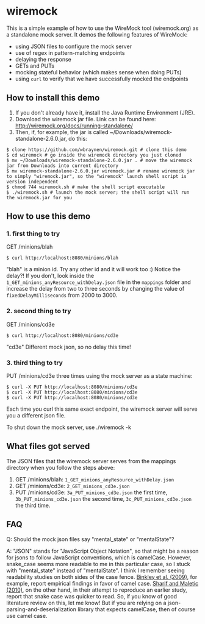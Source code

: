 # wiremock

This is a simple example of how to use the WireMock tool (wiremock.org) as a standalone mock server. It demos the following features of WireMock:

* using JSON files to configure the mock server
* use of regex in pattern-matching endpoints
* delaying the response
* GETs and PUTs
* mocking stateful behavior (which makes sense when doing PUTs)
* using `curl` to verify that we have successfully mocked the endpoints

## How to install this demo

1. If you don't already have it, install the Java Runtime Environment (JRE).
1. Download the wiremock jar file. Link can be found here: http://wiremock.org/docs/running-standalone/
1. Then, if, for example, the jar is called ~/Downloads/wiremock-standalone-2.6.0.jar, do this:

```
$ clone https://github.com/wbraynen/wiremock.git # clone this demo
$ cd wiremock # go inside the wiremock directory you just cloned
$ mv ~/Downloads/wiremock-standalone-2.6.0.jar . # move the wiremock jar from Downloads into current directory
$ mv wiremock-standalone-2.6.0.jar wiremock.jar # rename wiremock jar to simply "wiremock.jar", so the "wiremock" launch shell script is version independent
$ chmod 744 wiremock.sh # make the shell script executable
$ ./wiremock.sh # launch the mock server; the shell script will run the wiremock.jar for you
```

## How to use this demo

### 1. first thing to try

GET /minions/blah
```
$ curl http://localhost:8080/minions/blah
```
"blah" is a minion id. Try any other id and it will work too :) Notice the delay?! If you don't, look inside the `1_GET_minions_anyResource_withDelay.json` file in the `mappings` folder and increase the delay from two to three seconds by changing the value of `fixedDelayMilliseconds` from 2000 to 3000.

### 2. second thing to try

GET /minions/cd3e
```
$ curl http://localhost:8080/minions/cd3e
```
"cd3e" Different mock json, so no delay this time!

### 3. third thing to try

PUT /minions/cd3e three times using the mock server as a state machine:
```
$ curl -X PUT http://localhost:8080/minions/cd3e
$ curl -X PUT http://localhost:8080/minions/cd3e
$ curl -X PUT http://localhost:8080/minions/cd3e
```
Each time you curl this same exact endpoint, the wiremock server will serve you a different json file.

To shut down the mock server, use ./wiremock -k

## What files got served

The JSON files that the wiremock server serves from the mappings directory when you follow the steps above:

1. GET /minions/blah: `1_GET_minions_anyResource_withDelay.json`
1. GET /minions/cd3e: `2_GET_minions_cd3e.json`
1. PUT /minions/cd3e: `3a_PUT_minions_cd3e.json` the first time, `3b_PUT_minions_cd3e.json` the second time, `3c_PUT_minions_cd3e.json` the third time.

## FAQ

Q: Should the mock json files say "mental_state" or "mentalState"?

A: "JSON" stands for "JavaScript Object Notation", so that might be a reason for jsons to follow JavaScript conventions, which is camelCase.  However, snake_case seems more readable to me in this particular case, so I stuck with "mental_state" instead of "mentalState".  I think I remember seeing readability studies on both sides of the case fence.  [Binkley et al. (2009)](http://www.cs.loyola.edu/~binkley/papers/icpc09-clouds.pdf), for example, report empirical findings in favor of camel case.  [Sharif and Maletic (2010)](http://www.cs.kent.edu/~jmaletic/papers/ICPC2010-CamelCaseUnderScoreClouds.pdf), on the other hand, in their attempt to reproduce an earlier study, report that snake case was quicker to read.  So, if you know of good literature review on this, let me know!  But if you are relying on a json-parsing-and-deserialization library that expects camelCase, then of course use camel case.

